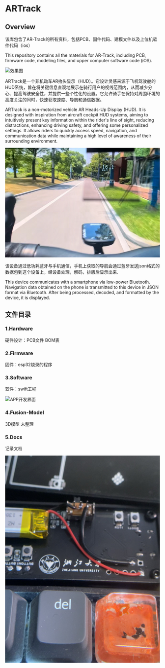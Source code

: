 # ARTrack

## Overview

该库包含了AR-Track的所有资料，包括PCB、固件代码、建模文件以及上位机软件代码（ios）

This repository contains all the materials for AR-Track, including PCB, firmware code, modeling files, and upper computer software code (iOS).

![效果图](https://github.com/AHANAyl0n/AR-Track/blob/main/5.Docs/%E6%95%88%E6%9E%9C%E5%9B%BE.png)

ARTrack是一个非机动车AR抬头显示（HUD）。它设计灵感来源于飞机驾驶舱的HUD系统，旨在将关键信息直观地展示在骑行用户的视线范围内，从而减少分心、提高驾驶安全性，并提供一些个性化的设置。它允许骑手在保持对周围环境的高度关注的同时，快速获取速度、导航和通信数据。

ARTrack is a non-motorized vehicle AR Heads-Up Display (HUD). It is designed with inspiration from aircraft cockpit HUD systems, aiming to intuitively present key information within the rider's line of sight, reducing distractions, enhancing driving safety, and offering some personalized settings. It allows riders to quickly access speed, navigation, and communication data while maintaining a high level of awareness of their surrounding environment.

![使用效果](https://github.com/AAAAyl0n/AR-Track/blob/main/5.Docs/%E4%BD%BF%E7%94%A8%E6%95%88%E6%9E%9C.jpg)

该设备通过低功耗蓝牙与手机通信，手机上获取的导航会通过蓝牙发送json格式的数据包到这个设备上，经设备处理，解码，排版后显示出来.

This device communicates with a smartphone via low-power Bluetooth. Navigation data obtained on the phone is transmitted to this device in JSON format via Bluetooth. After being processed, decoded, and formatted by the device, it is displayed.

## 文件目录

### 1.Hardware

硬件设计：PCB文件 BOM表

### 2.Firmware

固件：esp32烧录的程序

### 3.Software

软件：swift工程

![APP开发界面](https://github.com/AHANAyl0n/AR-Track/blob/main/5.Docs/APP%E5%BC%80%E5%8F%91%E7%95%8C%E9%9D%A2.jpg)

### 4.Fusion-Model

3D模型 未整理

### 5.Docs

记录文档

![pic](https://github.com/AAAAyl0n/AR-Track/blob/main/5.Docs/pic1.jpg)
